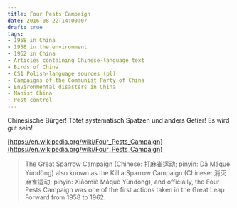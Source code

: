 ```yaml
---
title: Four Pests Campaign
date: 2016-08-22T14:00:07
draft: true
tags:
- 1958 in China
- 1958 in the environment
- 1962 in China
- Articles containing Chinese-language text
- Birds of China
- CS1 Polish-language sources (pl)
- Campaigns of the Communist Party of China
- Environmental disasters in China
- Maoist China
- Pest control
---
```


Chinesische Bürger! Tötet systematisch Spatzen und anders Getier! Es wird
gut sein!

[https://en.wikipedia.org/wiki/Four_Pests_Campaign](https://en.wikipedia.org/wiki/Four_Pests_Campaign)

> The Great Sparrow Campaign (Chinese: 打麻雀运动; pinyin: Dǎ Máquè
> Yùndòng) also known as the Kill a Sparrow Campaign (Chinese:
> 消灭麻雀运动; pinyin: Xiāomiè Máquè Yùndòng), and officially, the Four
> Pests Campaign was one of the first actions taken in the Great Leap
> Forward from 1958 to 1962.
